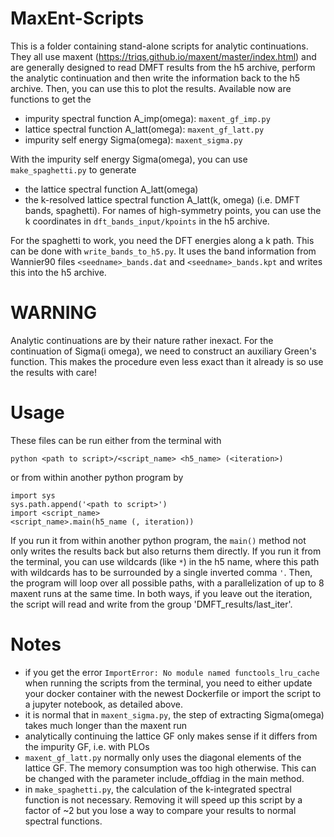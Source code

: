 # MaxEnt-Scripts

This is a folder containing stand-alone scripts for analytic continuations.
They all use maxent (https://triqs.github.io/maxent/master/index.html) and are generally designed to read DMFT results from the h5 archive, perform the analytic continuation and then write the information back to the h5 archive.
Then, you can use this to plot the results. Available now are functions to get the

- impurity spectral function A\_imp(omega): `maxent_gf_imp.py`
- lattice spectral function A\_latt(omega): `maxent_gf_latt.py`
- impurity self energy Sigma(omega): `maxent_sigma.py`

With the impurity self energy Sigma(omega), you can use `make_spaghetti.py` to generate

- the lattice spectral function A\_latt(omega)
- the k-resolved lattice spectral function A\_latt(k, omega) (i.e. DMFT bands, spaghetti).
For names of high-symmetry points, you can use the k coordinates in `dft_bands_input/kpoints` in the h5 archive.

For the spaghetti to work, you need the DFT energies along a k path.
This can be done with `write_bands_to_h5.py`.
It uses the band information from Wannier90 files `<seedname>_bands.dat` and `<seedname>_bands.kpt` and writes this into the h5 archive.

# WARNING

Analytic continuations are by their nature rather inexact.
For the continuation of Sigma(i omega), we need to construct an auxiliary Green's function.
This makes the procedure even less exact than it already is so use the results with care!

# Usage
These files can be run either from the terminal with
```
python <path to script>/<script_name> <h5_name> (<iteration>)
```
or from within another python program by
```
import sys
sys.path.append('<path to script>')
import <script_name>
<script_name>.main(h5_name (, iteration))
```
If you run it from within another python program, the `main()` method not only writes the results back but also returns them directly.
If you run it from the terminal, you can use wildcards (like `*`) in the h5 name, where this path with wildcards has to be surrounded by a single inverted comma `'`.
Then, the program will loop over all possible paths, with a parallelization of up to 8 maxent runs at the same time.
In both ways, if you leave out the iteration, the script will read and write from the group 'DMFT\_results/last\_iter'.

# Notes

- if you get the error `ImportError: No module named functools_lru_cache` when running the scripts from the terminal, you need to either update your docker container with the newest Dockerfile or import the script to a jupyter notebook, as detailed above.
- it is normal that in `maxent_sigma.py`, the step of extracting Sigma(omega) takes much longer than the maxent run
- analytically continuing the lattice GF only makes sense if it differs from the impurity GF, i.e. with PLOs
- `maxent_gf_latt.py` normally only uses the diagonal elements of the lattice GF.
The memory consumption was too high otherwise.
This can be changed with the parameter include_offdiag in the main method.
- in `make_spaghetti.py`, the calculation of the k-integrated spectral function is not necessary.
Removing it will speed up this script by a factor of ~2 but you lose a way to compare your results to normal spectral functions.
